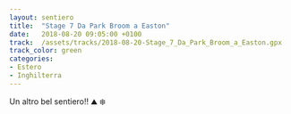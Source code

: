 ```yaml
---
layout: sentiero
title:  "Stage 7 Da Park Broom a Easton"
date:   2018-08-20 09:05:00 +0100
track:  /assets/tracks/2018-08-20-Stage_7_Da_Park_Broom_a_Easton.gpx
track_color: green
categories:
- Estero
- Inghilterra
---
```


Un altro bel sentiero!! :mountain: :snowflake:
